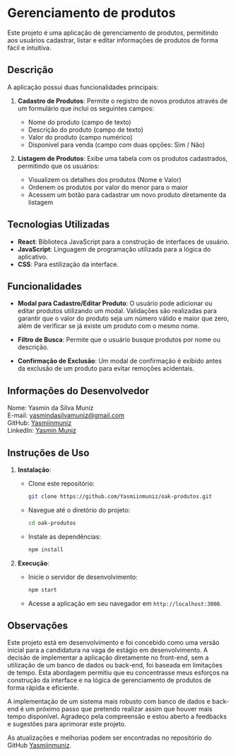 # Gerenciamento de produtos

Este projeto é uma aplicação de gerenciamento de produtos, permitindo aos usuários cadastrar, listar e editar informações de produtos de forma fácil e intuitiva. 

## Descrição

A aplicação possui duas funcionalidades principais:

1. **Cadastro de Produtos**: Permite o registro de novos produtos através de um formulário que inclui os seguintes campos:
   - Nome do produto (campo de texto)
   - Descrição do produto (campo de texto)
   - Valor do produto (campo numérico)
   - Disponível para venda (campo com duas opções: Sim / Não)

2. **Listagem de Produtos**: Exibe uma tabela com os produtos cadastrados, permitindo que os usuários:
   - Visualizem os detalhes dos produtos (Nome e Valor)
   - Ordenem os produtos por valor do menor para o maior
   - Acessem um botão para cadastrar um novo produto diretamente da listagem

## Tecnologias Utilizadas

- **React**: Biblioteca JavaScript para a construção de interfaces de usuário.
- **JavaScript**: Linguagem de programação utilizada para a lógica do aplicativo.
- **CSS**: Para estilização da interface.

## Funcionalidades

- **Modal para Cadastro/Editar Produto**: O usuário pode adicionar ou editar produtos utilizando um modal. Validações são realizadas para garantir que o valor do produto seja um número válido e maior que zero, além de verificar se já existe um produto com o mesmo nome.
  
- **Filtro de Busca**: Permite que o usuário busque produtos por nome ou descrição.
  
- **Confirmação de Exclusão**: Um modal de confirmação é exibido antes da exclusão de um produto para evitar remoções acidentais.

## Informações do Desenvolvedor

Nome: Yasmin da Silva Muniz  
E-mail: yasmindasilvamuniz@gmail.com  
GitHub: [Yasmiinmuniz](https://github.com/Yasmiinmuniz)  
LinkedIn: [Yasmin Muniz](https://www.linkedin.com/in/yasmin-muniz-28b820298/)

## Instruções de Uso

1. **Instalação**:
   - Clone este repositório:
     ```bash
     git clone https://github.com/Yasmiinmuniz/oak-produtos.git
     ```
   - Navegue até o diretório do projeto:
     ```bash
     cd oak-produtos
     ```
   - Instale as dependências:
     ```bash
     npm install
     ```

2. **Execução**:
   - Inicie o servidor de desenvolvimento:
     ```bash
     npm start
     ```
   - Acesse a aplicação em seu navegador em `http://localhost:3000`.

## Observações
Este projeto está em desenvolvimento e foi concebido como uma versão inicial para a candidatura na vaga de estágio em desenvolvimento. A decisão de implementar a aplicação diretamente no front-end, sem a utilização de um banco de dados ou back-end, foi baseada em limitações de tempo. Esta abordagem permitiu que eu concentrasse meus esforços na construção da interface e na lógica de gerenciamento de produtos de forma rápida e eficiente.

A implementação de um sistema mais robusto com banco de dados e back-end é um próximo passo que pretendo realizar assim que houver mais tempo disponível. Agradeço pela compreensão e estou aberto a feedbacks e sugestões para aprimorar este projeto.

As atualizações e melhorias podem ser encontradas no repositório do GitHub [Yasmiinmuniz](https://github.com/Yasmiinmuniz/oak-produtos.git).
